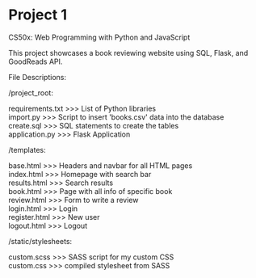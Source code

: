 # Project 1

CS50x: Web Programming with Python and JavaScript

This project showcases a book reviewing website using SQL, Flask, and GoodReads API.

File Descriptions:

/project_root:

requirements.txt >>> List of Python libraries<br>
import.py >>> Script to insert 'books.csv' data into the database<br>
create.sql >>> SQL statements to create the tables<br>
application.py >>> Flask Application<br>

/templates:

base.html >>> Headers and navbar for all HTML pages<br>
index.html >>> Homepage with search bar<br>
results.html >>> Search results<br>
book.html >>> Page with all info of specific book<br>
review.html >>> Form to write a review<br>
login.html >>> Login<br>
register.html >>> New user<br>
logout.html >>> Logout<br>

/static/stylesheets:

custom.scss >>> SASS script for my custom CSS<br>
custom.css >>> compiled stylesheet from SASS
